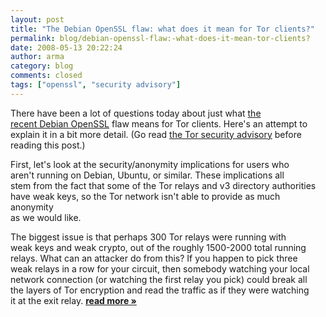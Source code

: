```yaml
---
layout: post
title: "The Debian OpenSSL flaw: what does it mean for Tor clients?"
permalink: blog/debian-openssl-flaw:-what-does-it-mean-tor-clients?
date: 2008-05-13 20:22:24
author: arma
category: blog
comments: closed
tags: ["openssl", "security advisory"]
---
```


There have been a lot of questions today about just what [the  
 recent Debian OpenSSL](http://lists.debian.org/debian-security-announce/2008/msg00152.html) flaw means for Tor clients. Here's an attempt to  
 explain it in a bit more detail. (Go read [the Tor security advisory](http://archives.seul.org/or/announce/May-2008/msg00000.html) before  
 reading this post.)

First, let's look at the security/anonymity implications for users who  
 aren't running on Debian, Ubuntu, or similar. These implications all  
 stem from the fact that some of the Tor relays and v3 directory authorities  
 have weak keys, so the Tor network isn't able to provide as much anonymity  
 as we would like.

The biggest issue is that perhaps 300 Tor relays were running with  
 weak keys and weak crypto, out of the roughly 1500-2000 total running  
 relays. What can an attacker do from this? If you happen to pick three  
 weak relays in a row for your circuit, then somebody watching your local  
 network connection (or watching the first relay you pick) could break all  
 the layers of Tor encryption and read the traffic as if they were watching  
 it at the exit relay. [**read more »**](https://blog.torproject.org/blog/debian-openssl-flaw%3A-what-does-it-mean-tor-clients%3F)
